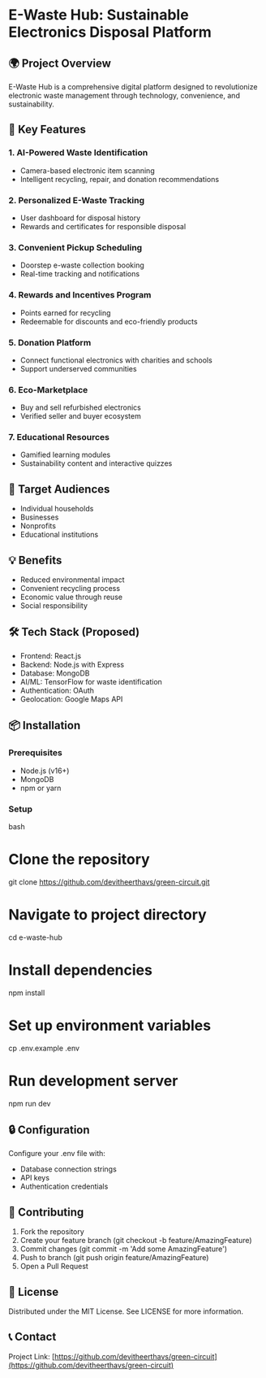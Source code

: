 # E-Waste Hub: Sustainable Electronics Disposal Platform

## 🌍 Project Overview

E-Waste Hub is a comprehensive digital platform designed to revolutionize electronic waste management through technology, convenience, and sustainability.

## 🚀 Key Features

### 1. AI-Powered Waste Identification
- Camera-based electronic item scanning
- Intelligent recycling, repair, and donation recommendations

### 2. Personalized E-Waste Tracking
- User dashboard for disposal history
- Rewards and certificates for responsible disposal

### 3. Convenient Pickup Scheduling
- Doorstep e-waste collection booking
- Real-time tracking and notifications

### 4. Rewards and Incentives Program
- Points earned for recycling
- Redeemable for discounts and eco-friendly products

### 5. Donation Platform
- Connect functional electronics with charities and schools
- Support underserved communities

### 6. Eco-Marketplace
- Buy and sell refurbished electronics
- Verified seller and buyer ecosystem

### 7. Educational Resources
- Gamified learning modules
- Sustainability content and interactive quizzes

## 🎯 Target Audiences
- Individual households
- Businesses
- Nonprofits
- Educational institutions

## 💡 Benefits
- Reduced environmental impact
- Convenient recycling process
- Economic value through reuse
- Social responsibility

## 🛠 Tech Stack (Proposed)
- Frontend: React.js
- Backend: Node.js with Express
- Database: MongoDB
- AI/ML: TensorFlow for waste identification
- Authentication: OAuth
- Geolocation: Google Maps API

## 📦 Installation

### Prerequisites
- Node.js (v16+)
- MongoDB
- npm or yarn

### Setup
bash
# Clone the repository
git clone https://github.com/devitheerthavs/green-circuit.git

# Navigate to project directory
cd e-waste-hub

# Install dependencies
npm install

# Set up environment variables
cp .env.example .env

# Run development server
npm run dev


## 🔒 Configuration
Configure your .env file with:
- Database connection strings
- API keys
- Authentication credentials

## 🤝 Contributing
1. Fork the repository
2. Create your feature branch (git checkout -b feature/AmazingFeature)
3. Commit changes (git commit -m 'Add some AmazingFeature')
4. Push to branch (git push origin feature/AmazingFeature)
5. Open a Pull Request

## 📄 License
Distributed under the MIT License. See LICENSE for more information.

## 📞 Contact
Project Link: [https://github.com/devitheerthavs/green-circuit](https://github.com/devitheerthavs/green-circuit)
